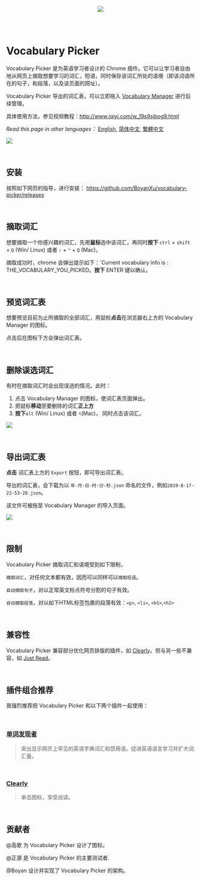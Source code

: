 <p align="center">
  <img src="https://i.imgur.com/cLjMml3.png">
</p>

<br/>
<br/>


# Vocabulary Picker 



Vocabulary Picker 是为英语学习者设计的 Chrome 插件。它可以让学习者自由地从网页上摘取想要学习的词汇，短语，同时保存该词汇所处的语境（即该词语所在的句子，和段落，以及该页面的网址）。

Vocabulary Picker 导出的词汇表，可以立即拖入 [Vocabulary Manager](https://github.com/BoyanXu/vocabulary-manager) 进行后续管理。

具体使用方法，参见视频教程：http://www.iqiyi.com/w_19s9sjbog9.html

_Read this page in other languages：_ [English](https://github.com/BoyanXu/vocabulary-picker/blob/master/README.md), [简体中文](https://github.com/BoyanXu/vocabulary-picker/blob/master/README-zh-cn.md), [繁體中文](https://github.com/BoyanXu/vocabulary-picker/blob/master/README-zh-tr.md)

![](https://i.imgur.com/WV7MEnt.png)

<br/>

## 安装

按照如下网页的指导，进行安装： https://github.com/BoyanXu/vocabulary-picker/releases

<br/>

## 摘取词汇

想要摘取一个你感兴趣的词汇，先用**鼠标**选中该词汇，再同时**按下**  `ctrl` + `shift`  + `Q` (Win/ Linux) 或者 `⇧` + `⌃` + `Q`  (Mac)。

摘取成功时，chrome 会弹出提示如下：`Current vocabulary info is : THE_VOCABULARY_YOU_PICKED。**按下** ENTER 键以确认。

<br/>

## 预览词汇表

想要预览目前为止所摘取的全部词汇，用鼠标**点击**在浏览器右上方的 Vocabulary Manager 的图标。

点击后在图标下方会弹出词汇表。

<br/>

## 删除误选词汇

有时在摘取词汇时会出现误选的情况。此时：

1. 点击 Vocabulary Manager 的图标，使词汇表页面弹出。
2. 把鼠标**移动**至要删除的词汇**正上方**
3. **按下**`alt` (Win/ Linux) 或者 `⌥`(Mac)， 同时点击该词汇。

![](https://i.imgur.com/DZE6tzG.gif)


<br/>

## 导出词汇表

**点击** 词汇表上方的 `Export` 按钮，即可导出词汇表。

导出的词汇表，会下载为以 `年-月-日-时-分-秒.json` 命名的文件，例如`2019-8-17-22-53-28.json`。

该文件可被拖至 Vocabulary Manager 的导入页面。

![](https://i.imgur.com/rFeEbnb.gif)


<br/>

## 限制

Vocabulary Picker 摘取词汇和语境受到如下限制，

`摘取词汇`，对任何文本都有效，因而可以同样可以`摘取短语`。

`自动摘取句子`，对以正常英文标点符号分割的句子有效。

`自动摘取段落`，对以如下HTML标签包裹的段落有效：`<p>`, `<li>`, `<h1>`,`<h2>`

<br/>

## 兼容性

Vocabulary Picker 兼容部分优化网页排版的插件，如 [Clearly](https://chrome.google.com/webstore/detail/clearly/odfonlkabodgbolnmmkdijkaeggofoop)，但与另一些不兼容，如 [Just Read](https://github.com/ZachSaucier/Just-Read)。

<br/>

## 插件组合推荐

我强烈推荐把 Vocabulary Picker 和以下两个插件一起使用：

<br/>

### [单词发现者](https://chrome.google.com/webstore/detail/words-discoverer-expand-y/noncaeikjgpbdeoocblijjgegnobogib?hl=zh-CN)

> 突出显示网页上罕见的英语字典词汇和惯用语。促进英语语言学习并扩大词汇量。

<br/>

### [Clearly](https://chrome.google.com/webstore/detail/clearly/odfonlkabodgbolnmmkdijkaeggofoop)

> 单击图标，享受阅读。

<br/>

## 贡献者


@高歌 为 Vocabulary Picker 设计了图标。

@正源 是 Vocabulary Picker 的主要测试者.

@Boyan 设计并实现了 Vocabulary Picker 的架构。


